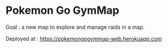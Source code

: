 # Pokemon Go GymMap

Goal : a new map to explore and manage raids in a map.

Deployed at : https://pokemongogymmap-web.herokuapp.com